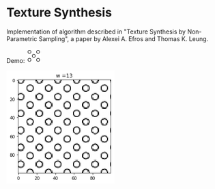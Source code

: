 # Texture Synthesis

Implementation of algorithm described in "Texture Synthesis by Non-Parametric Sampling", a paper by Alexei A. Efros and Thomas K. Leung.

Demo:
![Rings](https://github.com/ToruOwO/texture_synthesis/blob/master/rings.jpg)

![Synthesized rings](https://github.com/ToruOwO/texture_synthesis/blob/master/rings13.png)